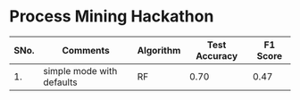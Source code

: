 # Process Mining Hackathon

SNo. | Comments | Algorithm | Test Accuracy | F1 Score
--- | --- | --- | --- | --- |
1. | simple mode with defaults | RF | 0.70 | 0.47  
